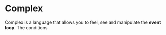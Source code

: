 # Complex

Complex is a language that allows you to feel, see and manipulate the **event loop**. The conditions
